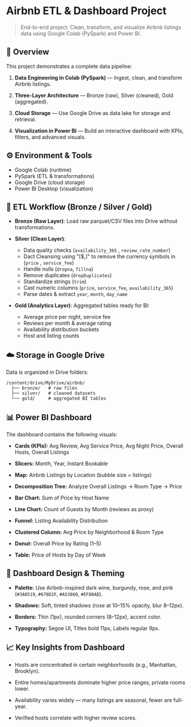 # Airbnb ETL & Dashboard Project

> End-to-end project: Clean, transform, and visualize Airbnb listings data using Google Colab (PySpark) and Power BI.

## 📌 Overview

This project demonstrates a complete data pipeline:

1. **Data Engineering in Colab (PySpark)** — Ingest, clean, and transform Airbnb listings.

2. **Three-Layer Architecture** — Bronze (raw), Silver (cleaned), Gold (aggregated).

3. **Cloud Storage** — Use Google Drive as data lake for storage and retrieval.

4. **Visualization in Power BI** — Build an interactive dashboard with KPIs, filters, and advanced visuals.

## ⚙️ Environment & Tools

- Google Colab (runtime)
- PySpark (ETL & transformations)
- Google Drive (cloud storage)
- Power BI Desktop (visualization)

## 🔁 ETL Workflow (Bronze / Silver / Gold)

- **Bronze (Raw Layer)**: Load raw parquet/CSV files into Drive without transformations.

- **Silver (Clean Layer)**:
  - Data quality checks (`availability_365` , `review_rate_number`)
  - Dact Cleansing using  "[$,]" to remove the currency symbols in (`price` , `service_fee`)
  - Handle nulls (`dropna`, `fillna`)
  - Remove duplicates (`dropDuplicates`)
  - Standardize strings (`trim`)
  - Cast numeric columns (`price`, `service_fee`, `availability_365`)
  - Parse dates & extract `year`, `month`, `day_name`

- **Gold (Analytics Layer)**: Aggregated tables ready for BI:

  - Average price per night, service fee
  - Reviews per month & average rating
  - Availability distribution buckets
  - Host and listing counts

## ☁️ Storage in Google Drive

Data is organized in Drive folders:

```
/content/drive/MyDrive/airbnb/
  ├── bronze/   # raw files
  ├── silver/   # cleaned datasets
  └── gold/     # aggregated BI tables
```

## 📊 Power BI Dashboard

The dashboard contains the following visuals:

- **Cards (KPIs):** Avg Review, Avg Service Price, Avg Night Price, Overall Hosts, Overall Listings

- **Slicers:** Month, Year, Instant Bookable

- **Map:** Airbnb Listings by Location (bubble size = listings)

- **Decomposition Tree:** Analyze Overall Listings → Room Type → Price

- **Bar Chart:** Sum of Price by Host Name

- **Line Chart:** Count of Guests by Month (reviews as proxy)

- **Funnel:** Listing Availability Distribution

- **Clustered Column:** Avg Price by Neighborhood & Room Type

- **Donut:** Overall Price by Rating (1–5)

- **Table:** Price of Hosts by Day of Week

## 🎨 Dashboard Design & Theming

- **Palette:** Use Airbnb-inspired dark wine, burgundy, rose, and pink (`#3A0519`, `#670D2F`, `#A53860`, `#EF88AD`).

- **Shadows:** Soft, tinted shadows (rose at 10–15% opacity, blur 8–12px).

- **Borders:** Thin (1px), rounded corners (8–12px), accent color.

- **Typography:** Segoe UI, Titles bold 11px, Labels regular 9px.

## 📈 Key Insights from Dashboard

- Hosts are concentrated in certain neighborhoods (e.g., Manhattan, Brooklyn).

- Entire homes/apartments dominate higher price ranges, private rooms lower.

- Availability varies widely — many listings are seasonal, fewer are full-year.

- Verified hosts correlate with higher review scores.



